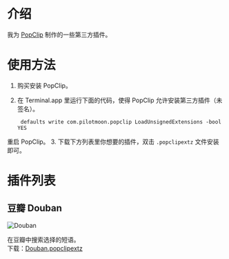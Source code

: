 # 介绍
我为 [PopClip](http://pilotmoon.com/popclip/) 制作的一些第三方插件。  

# 使用方法  
1. 购买安装 PopClip。
2. 在 Terminal.app 里运行下面的代码，使得 PopClip 允许安装第三方插件（未签名）。 
 
	    defaults write com.pilotmoon.popclip LoadUnsignedExtensions -bool YES  
  重启 PopClip。
3. 下载下方列表里你想要的插件，双击 `.popclipextz` 文件安装即可。  

# 插件列表  
## 豆瓣 Douban  
  
![Douban](https://github.com/geekdada/PopClip-Extentions/blob/master/Douban.popclipext/Doubanicon.png?raw=true)  

在豆瓣中搜索选择的短语。  
下载：[Douban.popclipextz](https://github.com/geekdada/PopClip-Extentions/blob/master/Downloads/Douban.popclipextz?raw=true)